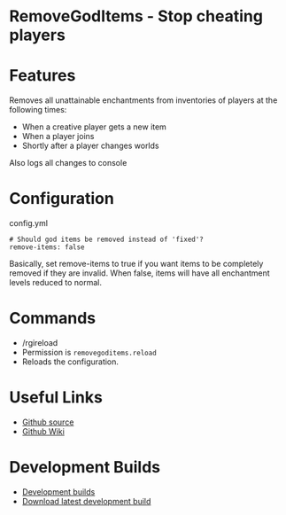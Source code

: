 RemoveGodItems - Stop cheating players
======================================

Features
========
Removes all unattainable enchantments from inventories of players at the following times:
* When a creative player gets a new item
* When a player joins
* Shortly after a player changes worlds

Also logs all changes to console

Configuration
=============
config.yml
```
# Should god items be removed instead of 'fixed'?
remove-items: false
```
Basically, set remove-items to true if you want items to be completely removed if they are invalid. When false, items will have all enchantment levels reduced to normal.

Commands
========
* /rgireload
 * Permission is `removegoditems.reload`
 * Reloads the configuration.

Useful Links
============
* [Github source](https://github.com/daboross/RemoveGodItems)
* [Github Wiki](https://github.com/daboross/RemoveGodItems/wiki)

Development Builds
==================

* [Development builds](http://ci.dabo.guru/p/BukkitPlugins_RemoveGodItems)
* [Download latest development build](http://ci.dabo.guru/d/BukkitPlugins_RemoveGodItems_MainBuild/RemoveGodItems.jar)

